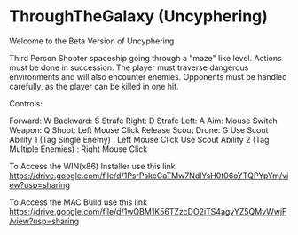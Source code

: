 # ThroughTheGalaxy (Uncyphering)

Welcome to the Beta Version of Uncyphering

Third Person Shooter spaceship going through a "maze" like level. Actions must be done in succession. 
The player must traverse dangerous environments and will also encounter enemies. 
Opponents must be handled carefully, as the player can be killed in one hit.

Controls:

Forward: W
Backward: S
Strafe Right: D
Strafe Left: A
Aim: Mouse
Switch Weapon: Q
Shoot: Left Mouse Click
Release Scout Drone: G
Use Scout Ability 1 (Tag Single Enemy) : Left Mouse Click
Use Scout Ability 2 (Tag Multiple Enemies) : Right Mouse Click

To Access the WIN(x86) Installer use this link
https://drive.google.com/file/d/1PsrPskcGaTMw7NdlYsH0t06oYTQPYpYm/view?usp=sharing

To Access the MAC Build use this link
https://drive.google.com/file/d/1wQBM1K56TZzcDO2iTS4agvYZ5QMvWwjF/view?usp=sharing
